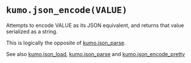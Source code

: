 # `kumo.json_encode(VALUE)`

Attempts to encode VALUE as its JSON equivalent, and returns that value
serialized as a string.

This is logically the opposite of [kumo.json_parse](json_parse.md).

See also [kumo.json_load](json_load.md), [kumo.json_parse](json_parse.md)
and [kumo.json_encode_pretty](json_encode_pretty.md)

